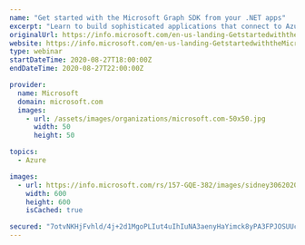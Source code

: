 ```yaml
---
name: "Get started with the Microsoft Graph SDK from your .NET apps"
excerpt: "Learn to build sophisticated applications that connect to Azure services or the Microsoft Graph."
originalUrl: https://info.microsoft.com/en-us-landing-GetstartedwiththeMicrosoftGraphSDKfromyourNETapps-none.html?ls=Website&lsd=AzureWebsite
website: https://info.microsoft.com/en-us-landing-GetstartedwiththeMicrosoftGraphSDKfromyourNETapps-none.html?ls=Website&lsd=AzureWebsite
type: webinar
startDateTime: 2020-08-27T18:00:00Z
endDateTime: 2020-08-27T22:00:00Z

provider:
  name: Microsoft
  domain: microsoft.com
  images:
    - url: /assets/images/organizations/microsoft.com-50x50.jpg
      width: 50
      height: 50

topics:
  - Azure

images:
  - url: https://info.microsoft.com/rs/157-GQE-382/images/sidney3062020163337.jpg
    width: 600
    height: 600
    isCached: true

secured: "7otvNKHjFvhld/4j+2d1MgoPLIut4uIhIuNA3aenyHaYimck8yPA3FPJOSUUcqOgnshee/Sip61dmJCdN72vgk+QNq6vCoCjh07nUByoobYB0g5tG60Xnu8oQTsKPP9w89Y/Kp1N6NdJlvNNQ4ujju3JrOilAXlAp9222eCPW8JJTQ0H/YUptDRypCYGDlI8B3SaLR37SM6tWN7jiW6fTVUF/kpGU++8zf2u9kPDVRNZqrwyu/Li59AHmX/ZsAPx0CdT0D+NgEActNbaRbwHst9s/Gv3bTyrJBLxIYWz3gSvm/E0LeYen1/ns5tC198GeGIAq8XQWEf4x+KQjoc1GQ==;S2tI/xs9W4FnoejH5Piygg=="
---
```


